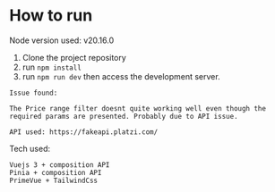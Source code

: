 
# How to run

Node version used: v20.16.0
1. Clone the project repository
2. run `npm install`
3. run `npm run dev` then access the development server.


```
Issue found:

The Price range filter doesnt quite working well even though the required params are presented. Probably due to API issue.

API used: https://fakeapi.platzi.com/
```
Tech used:

```
Vuejs 3 + composition API
Pinia + composition API
PrimeVue + TailwindCss